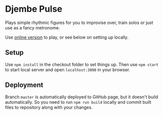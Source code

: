 # Djembe Pulse

Plays simple rhythmic figures for you to improvise over, train solos 
or just use as a fancy metronome. 


Use [online version](https://evmizulin.github.io/pulse/) to play, or see below
on setting up locally.

## Setup

Use `npm install` in the checkout folder to set things up. 
Then use `npm start` to start local server and open `localhost:3000` in your browser.

## Deployment

Branch `master` is automatically deployed to GitHub page, 
but it doesn't build automatically. So you need to run `npm run build` 
locally and commit built files to repository along with your changes. 

